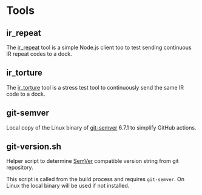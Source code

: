 # Tools

## ir_repeat

The [ir_repeat](ir_repeat/) tool is a simple Node.js client too to test sending continuous IR repeat codes to a dock.

## ir_torture

The [ir_torture](ir_torture/) tool is a stress test tool to continuously send the same IR code to a dock.

## git-semver

Local copy of the Linux binary of [git-semver](https://github.com/mdomke/git-semver) 6.7.1 to simplify GitHub actions.

## git-version.sh

Helper script to determine [SemVer](https://semver.org/) compatible version string from git repository.

This script is called from the build process and requires `git-semver`. On Linux the local binary will be used if not installed.
